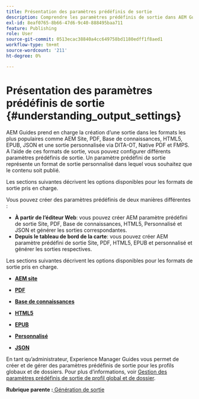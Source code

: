 ```yaml
---
title: Présentation des paramètres prédéfinis de sortie
description: Comprendre les paramètres prédéfinis de sortie dans AEM Guides. Créez des paramètres prédéfinis de sortie à partir de l’éditeur web et du tableau de bord de mappage pour les formats de site AEM, de PDF, de HTML 5, d’EPUB, personnalisé et JSON.
exl-id: 8eaf0765-8b66-47d6-9c40-888495baa711
feature: Publishing
role: User
source-git-commit: 0513ecac38840a4cc649758bd1180edff1f8aed1
workflow-type: tm+mt
source-wordcount: '211'
ht-degree: 0%

---
```


# Présentation des paramètres prédéfinis de sortie {#understanding_output_settings}

AEM Guides prend en charge la création d’une sortie dans les formats les plus populaires comme AEM Site, PDF, Base de connaissances, HTML5, EPUB, JSON et une sortie personnalisée via DITA-OT, Native PDF et FMPS. A l’aide de ces formats de sortie, vous pouvez configurer différents paramètres prédéfinis de sortie. Un paramètre prédéfini de sortie représente un format de sortie personnalisé dans lequel vous souhaitez que le contenu soit publié.

Les sections suivantes décrivent les options disponibles pour les formats de sortie pris en charge.

Vous pouvez créer des paramètres prédéfinis de deux manières différentes :

- **À partir de l’éditeur Web**: vous pouvez créer AEM paramètre prédéfini de sortie Site, PDF, Base de connaissances, HTML5, Personnalisé et JSON et générer les sorties correspondantes.
- **Depuis le tableau de bord de la carte**: vous pouvez créer AEM paramètre prédéfini de sortie Site, PDF, HTML5, EPUB et personnalisé et générer les sorties respectives.

Les sections suivantes décrivent les options disponibles pour les formats de sortie pris en charge.

- **[AEM site](generate-output-aem-site.md)**

- **[PDF](generate-output-pdf.md)**

- **[Base de connaissances](generate-output-knowledge-base.md)**

- **[HTML5](generate-output-html5.md)**

- **[EPUB](generate-output-epub.md)**

- **[Personnalisé](generate-output-custom.md)**

- **[JSON](generate-output-json.md)**

En tant qu’administrateur, Experience Manager Guides vous permet de créer et de gérer des paramètres prédéfinis de sortie pour les profils globaux et de dossiers. Pour plus d’informations, voir [Gestion des paramètres prédéfinis de sortie de profil global et de dossier](./web-editor-manage-output-presets.md).

**Rubrique parente :**[ Génération de sortie](generate-output.md)

